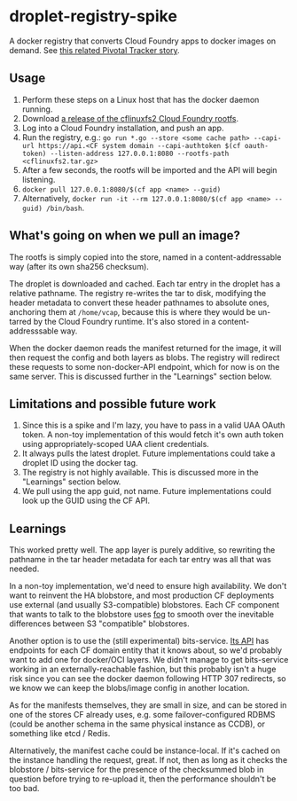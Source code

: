 # droplet-registry-spike

A docker registry that converts Cloud Foundry apps to docker images on demand.
See [this related Pivotal Tracker
story](https://www.pivotaltracker.com/story/show/151941576).

## Usage

1. Perform these steps on a Linux host that has the docker daemon running.
1. Download [a release of the cflinuxfs2 Cloud Foundry
   rootfs](https://github.com/cloudfoundry/cflinuxfs2/releases).
1. Log into a Cloud Foundry installation, and push an app.
1. Run the registry, e.g.: `go run *.go --store <some cache path> --capi-url
   https://api.<CF system domain --capi-authtoken $(cf oauth-token)
   --listen-address 127.0.0.1:8080 --rootfs-path <cflinuxfs2.tar.gz>`
1. After a few seconds, the rootfs will be imported and the API will begin
   listening.
1. `docker pull 127.0.0.1:8080/$(cf app <name> --guid)`
1. Alternatively, `docker run -it --rm 127.0.0.1:8080/$(cf app <name> --guid)
   /bin/bash`.

## What's going on when we pull an image?

The rootfs is simply copied into the store, named in a content-addressable way
(after its own sha256 checksum).

The droplet is downloaded and cached. Each tar entry in the droplet has a
relative pathname.  The registry re-writes the tar to disk, modifying the
header metadata to convert these header pathnames to absolute ones, anchoring
them at `/home/vcap`, because this is where they would be un-tarred by the
Cloud Foundry runtime. It's also stored in a content-addresssable way.

When the docker daemon reads the manifest returned for the image, it will then
request the config and both layers as blobs. The registry will redirect these
requests to some non-docker-API endpoint, which for now is on the same server.
This is discussed further in the "Learnings" section below.

## Limitations and possible future work

1. Since this is a spike and I'm lazy, you have to pass in a valid UAA OAuth
   token. A non-toy implementation of this would fetch it's own auth token
   using appropriately-scoped UAA client credentials.
1. It always pulls the latest droplet. Future implementations could take a
   droplet ID using the docker tag.
1. The registry is not highly available. This is discussed more in the
   "Learnings" section below.
1. We pull using the app guid, not name. Future implementations could look up
   the GUID using the CF API.

## Learnings

This worked pretty well. The app layer is purely additive, so rewriting the
pathname in the tar header metadata for each tar entry was all that was needed.

In a non-toy implementation, we'd need to ensure high availability. We don't
want to reinvent the HA blobstore, and most production CF deployments use
external (and usually S3-compatible) blobstores. Each CF component that wants
to talk to the blobstore uses [fog](https://github.com/fog/fog) to smooth over
the inevitable differences between S3 "compatible" blobstores.

Another option is to use the (still experimental) bits-service. [Its
API](http://cloudfoundry-incubator.github.io/bits-service/) has endpoints for
each CF domain entity that it knows about, so we'd probably want to add one for
docker/OCI layers. We didn't manage to get bits-service working in an
externally-reachable fashion, but this probably isn't a huge risk since you can
see the docker daemon following HTTP 307 redirects, so we know we can keep the
blobs/image config in another location.

As for the manifests themselves, they are small in size, and can be stored in
one of the stores CF already uses, e.g. some failover-configured RDBMS (could
be another schema in the same physical instance as CCDB), or something like
etcd / Redis.

Alternatively, the manifest cache could be instance-local. If it's cached on
the instance handling the request, great. If not, then as long as it checks the
blobstore / bits-service for the presence of the checksummed blob in question
before trying to re-upload it, then the performance shouldn't be too bad.
